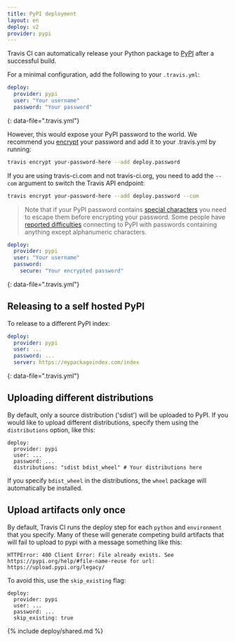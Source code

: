 ```yaml
---
title: PyPI deployment
layout: en
deploy: v2
provider: pypi
---
```


Travis CI can automatically release your Python package to [PyPI](https://pypi.python.org/) after a successful build.

For a minimal configuration, add the following to your `.travis.yml`:

```yaml
deploy:
  provider: pypi
  user: "Your username"
  password: "Your password"
```
{: data-file=".travis.yml"}

However, this would expose your PyPI password to the world.
We recommend you [encrypt](/user/encryption-keys/) your password and add it to your .travis.yml by running:

```bash
travis encrypt your-password-here --add deploy.password
```

If you are using travis-ci.com and not travis-ci.org, you need to add the `--com` argument to switch the Travis API endpoint:

```bash
travis encrypt your-password-here --add deploy.password --com
```

> Note that if your PyPI password contains [special characters](/user/encryption-keys#note-on-escaping-certain-symbols) you need to escape them before encrypting your password. Some people have [reported difficulties](https://github.com/travis-ci/dpl/issues/377) connecting to PyPI with passwords containing anything except alphanumeric characters.

```yaml
deploy:
  provider: pypi
  user: "Your username"
  password:
    secure: "Your encrypted password"
```
{: data-file=".travis.yml"}

## Releasing to a self hosted PyPI

To release to a different PyPI index:

```yaml
deploy:
  provider: pypi
  user: ...
  password: ...
  server: https://mypackageindex.com/index
```
{: data-file=".travis.yml"}

## Uploading different distributions

By default, only a source distribution ('sdist') will be uploaded to PyPI.
If you would like to upload different distributions, specify them using the `distributions` option, like this:

```
deploy:
  provider: pypi
  user: ...
  password: ...
  distributions: "sdist bdist_wheel" # Your distributions here
```

If you specify `bdist_wheel` in the distributions, the `wheel` package will automatically be installed.

## Upload artifacts only once

By default, Travis CI runs the deploy step for each `python` and `environment` that you specify. Many of these will generate competing build artifacts that will fail to upload to pypi with a message something like this:

```
HTTPError: 400 Client Error: File already exists. See https://pypi.org/help/#file-name-reuse for url: https://upload.pypi.org/legacy/
```

To avoid this, use the `skip_existing` flag:

```
deploy:
  provider: pypi
  user: ...
  password: ...
  skip_existing: true
```

{% include deploy/shared.md %}
